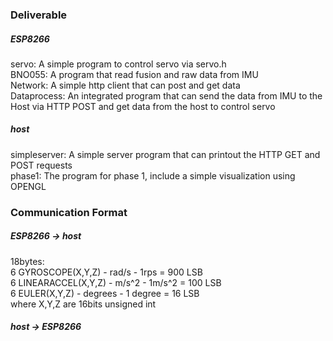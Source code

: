 ### Deliverable
##### ESP8266
servo: A simple program to control servo via servo.h  
BNO055: A program that read fusion and raw data from IMU  
Network: A simple http client that can post and get data  
Dataprocess: An integrated program that can send the data from IMU to the Host via HTTP POST and get data from the host to control servo  
##### host
simpleserver: A simple server program that can printout the HTTP GET and POST requests  
phase1: The program for phase 1, include a simple visualization using OPENGL  

### Communication Format
##### ESP8266 -> host
18bytes:  
6	GYROSCOPE(X,Y,Z)     - rad/s     - 1rps = 900 LSB  
6	LINEARACCEL(X,Y,Z)   - m/s^2 	 - 1m/s^2 = 100 LSB  
6	EULER(X,Y,Z)         - degrees   - 1 degree = 16 LSB  
where X,Y,Z are 16bits unsigned int  
##### host -> ESP8266
